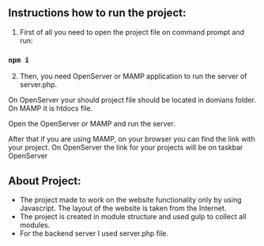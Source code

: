 ## Instructions how to run the project:

1. First of all you need to open the project file on command prompt and run:
### `npm i`
2. Then, you need OpenServer or MAMP application to run the server of server.php. 

On OpenServer your should project file should be located in domians folder. 
On MAMP it is htdocs file. 

Open the OpenServer or MAMP and run the server. 

After that if you are using MAMP, on your browser you can find the link with your project. On OpenServer the link for your projects will be on taskbar OpenServer

## About Project:

 - The project made to work on the website functionality only by using Javascript. The layout of the website is taken from the Internet.
 - The project is created in module structure and used gulp to collect all modules.
 - For the backend server I used server.php file.


